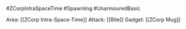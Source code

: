 #ZCorpIntraSpaceTime #Spawnling #UnarmouredBasic 

Area: [[ZCorp Intra-Space-Time]]
Attack: [[Bite]]
Gadget: [[ZCorp Mug]]